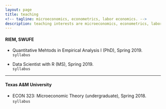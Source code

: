 ```yaml
---
layout: page
title: teaching 
<!-- tagline: microeconomics, econometrics, labor economics. -->
description: teaching interests are microeconomics, econometrics, labor economics
---
```

<!--
<div class="navbar">
    <div class="navbar-inner">
        <ul class="nav">
            <li><a href="#current">current courses</a></li>
            <li><a href="#shortcourses">short courses</a></li>
            <li><a href="#misc">misc lectures</a></li>
            <li><a href="#old">former courses</a></li>
        </ul>
    </div>
</div> -->
#### <a name="instructor"></a> RIEM, SWUFE

- Quantitative Mehtods in Empirical Analysis I (PhD), Spring 2019. <br/>
<code>syllabus</code><br/>

- Data Scientist with R (MS), Spring 2019. <br/>
<code>syllabus</code><br/>

---
#### <a name="instructor"></a> Texas A&M University

- ECON 323: Microeconomic Theory (undergraduate), Spring 2018. <br/>
<code>syllabus</code><br/>

<!--
#### <a name="instructor"></a>recitation instructor

<!-- - ECON 630: Microeconomic Theory II (PhD core), Texas A&M University, Spring 2015. <br/>

<!-- - ECMT 463: Introduction to Econometrics (undergraduate), Texas A&M University, Fall 2017. <br/>

<!-- - ECMT 461: Economic Data Analysis (undergraduate), Texas A&M University, Fall 2016, Spring 2017. <br/><br/> -->

<!--
#### <a name="ta"></a>teaching assistant

<!-- - ECON 675: Capstone (MS core), Texas A&M University, 2014-2015. <br/>

<!-- - ECON 311: Money and Banking (undergraduate), Texas A&M University, 2013-2014. <br/>

<!-- - ECON 202: Principles of Economics (undergraduate), Texas A&M University, 2013-2014. <br/><br/> -->
